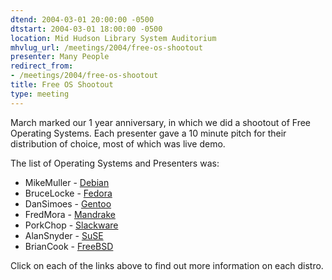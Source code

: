 ```yaml
---
dtend: 2004-03-01 20:00:00 -0500
dtstart: 2004-03-01 18:00:00 -0500
location: Mid Hudson Library System Auditorium
mhvlug_url: /meetings/2004/free-os-shootout
presenter: Many People
redirect_from:
- /meetings/2004/free-os-shootout
title: Free OS Shootout
type: meeting
---
```



March marked our 1 year anniversary, in which we did a shootout of Free Operating Systems. Each presenter gave a 10 minute pitch for their distribution of choice, most of which was live demo.

The list of Operating Systems and Presenters was:
- MikeMuller - [Debian](http://distrowatch.com/debian)
- BruceLocke - [Fedora](http://distrowatch.com/fedora)
- DanSimoes - [Gentoo](http://distrowatch.com/gentoo)
- FredMora - [Mandrake](http://distrowatch.com/mandrake)
- PorkChop - [Slackware](http://distrowatch.com/slackware)
- AlanSnyder - [SuSE](http://distrowatch.com/suse)
- BrianCook - [FreeBSD](http://www.freebsd.org/)

Click on each of the links above to find out more information on each distro.